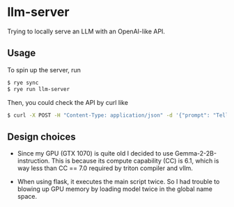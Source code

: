 # llm-server

Trying to locally serve an LLM with an OpenAI-like API.

## Usage

To spin up the server, run
```bash
$ rye sync
$ rye run llm-server
```
Then, you could check the API by curl like
```bash
$ curl -X POST -H "Content-Type: application/json" -d '{"prompt": "Tell me the answer to the ultimate question of life, the universe, and everything."}' http://localhost:5000/generate
```


## Design choices

- Since my GPU (GTX 1070) is quite old I decided to use Gemma-2-2B-instruction. This is because its compute capability (CC) is 6.1, which is way less than CC == 7.0 required by triton compiler and vllm.

- When using flask, it executes the main script twice. So I had trouble to blowing up GPU memory by loading model twice in the global name space.
